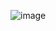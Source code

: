 ![image](https://user-images.githubusercontent.com/109026317/190891545-d8900214-fa1c-41b8-8ccf-dfaffd055eea.png)
